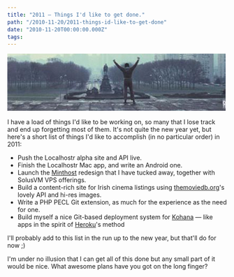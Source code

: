 ```yaml
---
title: "2011 — Things I'd like to get done."
path: "/2010-11-20/2011-things-id-like-to-get-done"
date: "2010-11-20T00:00:00.000Z"
tags:
---
```

<img src="./rocky.jpg"/>

I have a load of things I'd like to be working on, so many that I lose track and end up forgetting most of them. It's not quite the new year yet, but here's a short list of things I'd like to accomplish (in no particular order) in 2011:

* Push the Localhostr alpha site and API live.
* Finish the Localhostr Mac app, and write an Android one.
* Launch the <a href="http://minthost.com">Minthost</a> redesign that I have tucked away, together with SolusVM VPS offerings.
* Build a content-rich site for Irish cinema listings using <a href="http://themoviedb.org">themoviedb.org</a>'s lovely API and hi-res images.
* Write a PHP PECL Git extension, as much for the experience as the need for one.
* Build myself a nice Git-based deployment system for <a href="http://kohanaframework.org/">Kohana</a> — like apps in the spirit of <a href="http://heroku.com">Heroku</a>'s method

I'll probably add to this list in the run up to the new year, but that'll do for now ;)

I'm under no illusion that I can get all of this done but any small part of it would be nice. What awesome plans have you got on the long finger?
